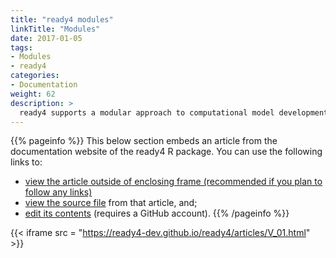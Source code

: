 ```yaml
---
title: "ready4 modules"
linkTitle: "Modules"
date: 2017-01-05
tags:
- Modules
- ready4
categories:
- Documentation
weight: 62
description: >
  ready4 supports a modular approach to computational model development. 
---
```


{{% pageinfo %}}
This below section embeds an article from the documentation website of the ready4 R package. You can use the following links to:

* [view the article outside of enclosing frame (recommended if you plan to follow any links)](https://ready4-dev.github.io/ready4/articles/V_01.html)
* [view the source file](https://github.com/ready4-dev/ready4/blob/main/vignettes/V_01.Rmd) from that article, and;
* [edit its contents](https://github.com/ready4-dev/ready4/edit/main/vignettes/V_01.Rmd) (requires a GitHub account).
{{% /pageinfo %}}

{{< iframe src = "https://ready4-dev.github.io/ready4/articles/V_01.html" >}}